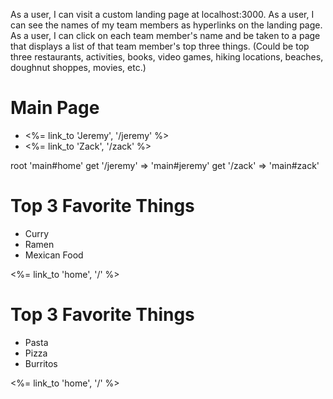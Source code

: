 As a user, I can visit a custom landing page at localhost:3000.
As a user, I can see the names of my team members as hyperlinks on the landing page.
As a user, I can click on each team member's name and be taken to a page that displays a list of that team member's top three things. 
(Could be top three restaurants, activities, books, video games, hiking locations, beaches, doughnut shoppes, movies, etc.)

<h1> Main Page </h1>

<ul> 
<li> <%= link_to 'Jeremy', '/jeremy' %> </li>
<li> <%= link_to 'Zack', '/zack' %> </li>
</ul>

root 'main#home'
get '/jeremy' => 'main#jeremy'
get '/zack' => 'main#zack'

<!-- Jeremy -->
<h1> Top 3 Favorite Things </h1>

<ul> 
<li> Curry </li>
<li> Ramen </li>
<li> Mexican Food </li>
</ul>

<%= link_to 'home', '/' %> 

<!-- Zack -->
<h1> Top 3 Favorite Things </h1>

<ul> 
<li> Pasta </li>
<li> Pizza </li>
<li> Burritos </li>
</ul>

<%= link_to 'home', '/' %> 
